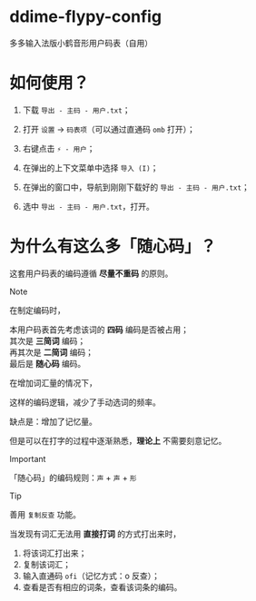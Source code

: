 # ddime-flypy-config

多多输入法版小鹤音形用户码表（自用）

# 如何使用？

1. 下载 `导出 - 主码 - 用户.txt`；

2. 打开 `设置` → `码表项`（可以通过直通码 `omb` 打开）；

3. 右键点击 `⚡ - 用户`；

4. 在弹出的上下文菜单中选择 `导入 (I)`；

5. 在弹出的窗口中，导航到刚刚下载好的 `导出 - 主码 - 用户.txt`；

6. 选中 `导出 - 主码 - 用户.txt`，打开。

# 为什么有这么多「随心码」？

这套用户码表的编码遵循 **尽量不重码** 的原则。

> [!NOTE]
> 在制定编码时，
> 
> 本用户码表首先考虑该词的 **四码** 编码是否被占用；<br />其次是 **三简词** 编码；<br />再其次是 **二简词** 编码；<br />最后是 **随心码** 编码。

在增加词汇量的情况下，

这样的编码逻辑，减少了手动选词的频率。

缺点是：增加了记忆量。

但是可以在打字的过程中逐渐熟悉，**理论上** 不需要刻意记忆。

> [!IMPORTANT]
> 「随心码」的编码规则：`声` + `声` + `形`

> [!TIP]
> 善用 `复制反查` 功能。
>
> 当发现有词汇无法用 **直接打词** 的方式打出来时，
>
> 1. 将该词汇打出来；
> 2. 复制该词汇；
> 3. 输入直通码 `ofi`（记忆方式：o 反查）；
> 4. 查看是否有相应的词条，查看该词条的编码。
